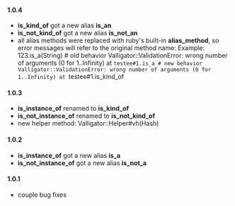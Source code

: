 #### 1.0.4
  - **is_kind_of** got a new alias **is_an**
  - **is_not_kind_of** got a new alias **is_not_an**
  - all alias methods were replaced with ruby's built-in **alias_method**, so error messages will refer to the original  method name:
      Example:
        123.is_a(String)
        # old behavior
        Valligator::ValidationError: wrong number of arguments (0 for 1..Infinity) at `testee#1.is_a
        # new behavior
        Valligator::ValidationError: wrong number of arguments (0 for 1..Infinity) at `testee#1.is_kind_of

#### 1.0.3
  - **is_instance_of** renamed to **is_kind_of**
  - **is_not_instance_of** renamed to **is_not_kind_of**
  - new helper method: Valligator::Helper#vh(Hash)

#### 1.0.2
  - **is_instance_of** got a new alias **is_a**
  - **is_not_instance_of** got a new alias **is_not_a**

#### 1.0.1
  - couple bug fixes